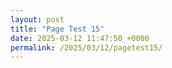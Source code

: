 ```yaml
---
layout: post
title: "Page Test 15"
date: 2025-03-12 11:47:50 +0000
permalink: /2025/03/12/pagetest15/
---
```


